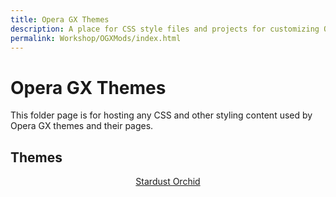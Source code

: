 ```yaml
---
title: Opera GX Themes
description: A place for CSS style files and projects for customizing Opera GX experience with in-build GX Create modding.
permalink: Workshop/OGXMods/index.html
---
```


# Opera GX Themes

This folder page is for hosting any CSS and other styling content used by Opera GX themes and their pages.

## Themes

<div align="center">
<a href="StardustOrchid" class="ct_card" data-bgimage="https://raw.githubusercontent.com/Ceterai/StardustOrchid-OGXM/refs/heads/main/.meta/showcase.jpg"><p>Stardust Orchid</p>
</a>
</div>
